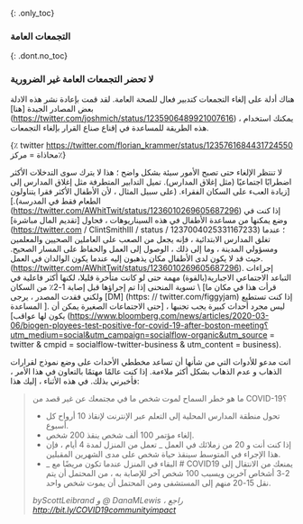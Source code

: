 {: .only_toc} 
 ### التجمعات العامة 

 {: .dont.no_toc} 
 ### لا تحضر التجمعات العامة غير الضرورية 

 هناك أدلة على إلغاء التجمعات كتدبير فعال للصحة العامة. لقد قمت بإعادة نشر هذه الادلة بعض المصادر الجيدة 
 [هنا] (https://twitter.com/joshmich/status/1235906489921007616) ، يمكنك استخدام هذه الطريقة  للمساعدة في إقناع صناع القرار بإلغاء التجمعات. 
  

 {٪ twitter https://twitter.com/florian_krammer/status/1235761684431724550 محاذاة = مركز٪} 

 لا تنتظر الإلغاء حتى تصبح الأمور سيئة بشكل واضح ؛ هذا لا يترك سوى التدخلات الأكثر اضطرابًا اجتماعيًا (مثل إغلاق المدارس). تميل التدابير المتطرفة مثل إغلاق المدارس إلى [زيادة العبء على السكان الفقراء. (على سبيل المثال ، لأن الأطفال الأكثر فقرا 
 يتناولون الطعام فقط في المدرسة).] (https://twitter.com/AWhitTwit/status/1236010269605687296) إذا كنت في وضع يمكنها من مساعدة الأطفال في هذه السيناريوهات ، فحاول [تقديم المال مباشرة] (https://twitter.com / ClintSmithIII / status / 1237004025331167233) ؛ عندما تغلق المدارس الابتدائية ، فإنه يجعل من الصعب على العاملين الصحيين والمعلمين ومسؤولي المدينة ، وما إلى ذلك ، الوصول إلى العمل والحفاظ على المسار الصحيح. حيث قد لا يكون لدى الأطفال مكان يذهبون إليه 
 عندما يكون الوالدان في العمل. (https://twitter.com/AWhitTwit/status/1236010269605687296). إجراءات التباعد الاجتماعي الاجبارية(بالقوة) مهمة حتى لو كانت متأخرة قليلا، لكنها أكثر فاعلية في تسوية المنحنى إذا تم إجراؤها قبل إصابة 1-2٪ من السكان \ [قرأت هذا في مكان ما ولكني فقدت المصدر ، يرجى [DM] (https: // twitter.com/figgyjam) إذا كنت تستطيع المساعدة \]. ليس مجرد أحداث كبيرة يجب تجنبها ، [حتى الاجتماعات الصغيرة يمكن أن يكون لها 
 عواقب] (https://www.bloomberg.com/news/articles/2020-03-06/biogen-ployees-test-positive-for-covid-19-after-boston-meeting؟utm_medium=social&utm_campaign=socialflow-organic&utm_source = twitter & cmpid = socialflow-twitter-business & utm_content = business). 

 انت مدعو للأدوات التي من شأنها أن تساعد مخططي الأحداث على وضع نموذج لقرارات الذهاب و عدم الذهاب بشكل أكثر ملاءمة. إذا كنت عالمًا مهتمًا بالتعاون في هذا الأمر ، فأخبرني بذلك. في هذه الأثناء ، إليك هذا: 

 > ما هو خطر السماح لموت شخص ما في مجتمعك عن غير قصد من COVID-19؟ 
 > 
 > - تحول منطقة المدارس المحلية إلى التعلم عبر الإنترنت لإنقاذ 10 أرواح كل أسبوع. 
 > - إلغاء مؤتمر 100 ألف شخص ينقذ 200 شخص. 
 > - إذا كنت أنت و 20 من زملائك في العمل _ تعمل من المنزل لمدة 4 أيام ، فإن هذا الإجراء في المتوسط سينقذ حياة شخص على مدى الشهرين المقبلين. 
 > - _ البقاء في المنزل عندما تكون مريضًا مع # COVID19 يمنعك من الانتقال إلى 2-3 أشخاص آخرين ويسبب 100 شخص آخر للإصابة به ، من المحتمل أن يتم نقل 15-20 منهم إلى المستشفى ومن المحتمل أن يموت شخص واحد. 
 > 
 > _byScottLeibrand و @ DanaMLewis ، راجع http://bit.ly/COVID19communityimpact_
